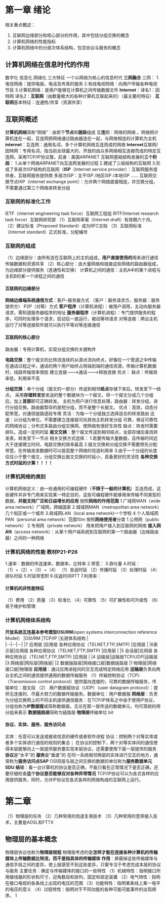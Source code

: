 ﻿# 第一章 绪论
相关重点概述：

 1. 互联网边缘部分和核心部分的作用，其中包括分组交换的概念
 2. 计算机网络的性能指标
 3. 计算机网络中的分层次体系结构，包含协议与服务的概念
## 计算机网络在信息时代的作用
数字化 信息化 网络化 三大特征 一个以网络为核心的信息时代
**三网融合** 三网：
1.电信网络：提供电报，电话及传真的服务
2.有线电视网络：向用户传输各种电视节目
3.计算机网络：是用户能够在计算机之间传输数据文件
**Internet**：译名1：因特网    译名2：**互联网**（由数量极大的各种计算机互联起来的）（最主要的特征）
**互联网**基本特征：连通性/共享（资源共享）
## 互联网概述
**计算机网络**简称“网络”：由若干**节点**和**链路**组成
互**连**网：网络的网络 。网络把计算机连在一起，互连网把网络通过路由器连在一起，与网络相连的计算机为主机
**internet**：互连网：通用名词，多个计算机网络互连而成的网络
**Internet**互联网/因特网：专用名词，指当前全球最大的，开放的由众多网络相互连接而成的特定互连网，采用TCP/IP协议簇，前身：美国ARPANET
互联网基础结构发展的**三个阶段**：
1.从单个网络ARPANET向互连网发展的过程
2.建成了三级结构的互联网
3.形成了多层次ISP结构的互联网（**ISP**（Internet service provider）：互联网服务提供者，互联网服务提供商
多层次ISP：主干ISP /地区ISP /本地ISP  …… 互联网交换节点IXP（internet exchange point）：允许两个网络直接相连，并交换分组，不需要通过第三个网络来转发分组
### 互联网的标准化工作
IETF（internet engineering task force）互联网工程组
IRTF(Internet research task force）互联网研究部
（1）互联网草案（Internet draft）有效期六个月。
（2）建议标准（Proposed Standard）成为RFC文档
（3）互联网标准（Internet standard）正式标准，分配编号
###  互联网的组成
（1）边缘部分：由所有连在互联网上的主机组成，**用户直接使用的**用来进行通信传输数据和资源共享
（2）核心部分：由大量网络和链接这些网络的路由器组成，为边缘部分提供服务（连通性和交换）
计算机之间的通信：主机A中的某个进程与主机B的某一个进程之间的通信
#### 互联网的边缘部分
**网络边缘端系统通信方式**：客户-服务器方式 （客户：服务请求方，服务器：服务提供方）      P2P（对等）方式
**客户程序**（计算机进程）：被用户调用，主动向服务器请求，需知道服务器程序的地址
**服务器程序**（计算机进程）：专门提供服务的程序，可同时处理多个请求，启动后一直运行，被动等待请求
对等连接：两台主机运行了对等连接软件就可以执行平等对等连接通信
#### 互联网的核心部分
路由器：专用计算机，实现分组交换的关键构件

**电路交换**：整个报文的比特流连续的从源点流向终点，好像在一个管道之中传输
在通话过程之中，通话的两个用户始终占用端到端的通信资源，传输计算机数据时，线路传输效率很低
建立连接--->通话--->释放连接
优点：
缺点：传输效率低，利用率不高

**分组交换**：单个分组（报文的一部分）传送到相邻**结点**存储下来后，转发至下一结点。
采用**存储转发**要发送的整个数据块为一个报文，将一个报文分成几个分组后，加上**首部**即可正确转发。
主机为用户进行信息处理，路由器：转发分组，进行分组交换。路由器暂存的是短分组，而不是整个长报文。
优点：高效，动态分配带宽，对通信链路逐段专用  灵活：为每一个分组独立选择适合的转发路由
迅速：以分组为单位，不需要建立连接就可向其他主机转发分组 可靠，保证可靠性的网络协议；分布式多路由分组交换网，使网络有很好生存性
缺点：转发时需要排队，造成一定的时延
**报文交换**：整个报文传送到相邻结点，全部存储后查找转发表，转发至下一节点
相关交换方式选择：
1.若要传输大量数据，且传输时间远大于连接建立时间，电路交换的效率最高
2.报文交换和分组交换不需要预先分配带宽，在传输突发数据时可以提高整个网络的信道利用率
3.由于一个分组的长度往往小于整个报文，分组交换比报文交换的时延小，具备更好的灵活性
**各种交换方式时延的计算！！！！**

### 计算机网络的类别
计算机网络定义：由一些通用的可编程硬件（**不限于一般的计算机**）互连而成，这些硬件并非专门用来实现某一特定目的，这些可编程硬件能够用来传输不同类型的数据，**并能支持广泛和日益增长的应用**
按照**网络的作用范围**
1.广域网WAN（wide area network）广域网，跨越国家
2.城域网MAN（metropolitan area network）几个街区或一个城市
3.局域网LAN（local area network)一个学校
4.个人局域网PAN（personal area network）范围10m
按照**网络使用者**分类
1.公用网（public network）
2.专用网（private network）
用来把用户接入到互联网的网络
**接入网AN**（access network）：从某个用户端系统到互联网的第一个路由器（边缘路由器）之间的一种网络
### 计算机网络的性能 教材P21-P26
1.速率：数据的传送速率，数据率，比特率
2.带宽：
3.吞吐量
4.时延：（1）+（2）+（3）+（4）
（1）发送时延
（2）传播时延
（3）处理时延
（4）排队时延
5.时延带宽积
6.往返时间RTT
7.利用率：
#### 计算机的非性能特征
（1）费用
（2）质量
（3）标准化
（4）可靠性
（5）可扩展性和可升级性
（6）易于维护和管理
### 计算机网络体系结构
**开放系统互连基本参考模型OSI/RM**(open systems interconnection reference Model）
|OSI/RM  |TCP/IP  |五层体系结构   |   
|--|--|--|
|7 应用层  |应用层 各种应用协议（TELNET,FTP,SMTP) |应用层 |
|6表示层|应用层 各种应用协议（TELNET,FTP,SMTP) |应用层 |
|5 会话层|应用层 各种应用协议（TELNET,FTP,SMTP) |应用层 |
|4 运输层|运输层TCP/UDP|运输层
|3 网络层|网际层|网络层|
|2 数据链路层|网络接口层|数据链路层
|1 物理层|网络接口层|物理层
**应用层**：通过应用进程间的交互完成特定网络应用
**运输层**负责向两台主机之间的通信提供通用的数据传输服务
（1）传输控制协议（TCP）（Transmission control  protocol）提供面向连接的，可靠的数据传输服务，传输单位：报文段
（2） 用户数据报协议（UDP）（user datagram protocol）：提供无连接的、尽最大努力的数据传输服务。数据单位：用户数据报
**网络层**：负责为分组交换网上的不同主机提供通信服务：在TCP/IP体系之中由于使用IP协议，分组也称为**IP数据报**或简称数据报。无论在那一层传送的数据单元，均可笼统的用分组来表示
**数据链路层**简称为链路层
**物理层**传输单位  bit
#### 协议、实体、服务、服务访问点
实体：任意可以发送或接收信息的硬件或者软件进程
协议：控制两个对等实体或者多个实体进行通信的规则的集合；
在协议的控制下，两个对等实体间的通信使得本层能够向上一层提供服务要实现本层协议，还需要使用下面一层提供的服务
**协议**是“水平”的 **服务**是“垂直”的
在同一系统相邻两层的实体进行交互的地方，通常称为**服务访问点SAP**
OSI将层与层之间交换的数据的单位称为**服务数据单元SDU**
**结论**：看一台计算机的协议是否正确，不能只看在正常情况下是否正确，还要仔细检查**这个协议是否能够应对各种异常情况**
TCP/IP协议可以为各式各样的应用提供服务，同时，允许IP协议在各式各样的网络构成的互联网上运行。
# 第二章
（1）物理层的任务
（2）几种常用的信道复用技术
（3）几种常用的宽带接入技术，主要是ADSL和FTTX
## 物理层的基本概念
物理层协议也称为**物理层规程**
物理层考虑的是**怎样才能在连接各种计算机的传输媒体上传输数据比特流，而不是指具体的传输媒体**
**作用**：屏蔽掉这些传输媒体与通信手段之间的差异，使上层感受不到这些差异，只需专注于考虑完成本层的协议与服务
主要任务：确定与传输媒体的接口的一些特性
（1）机械特性：指明接口所用接线器的形状和尺寸，迎角数目和排列，固定和锁定装置
（2）电气特性：指明在接口电缆的各条线上出现的电压的范围
（3）功能特性：指明某条线上某一电平的电压的意义
（4）过程特性：指明对于不同功能的各种可能可能事件的出现顺序。
1